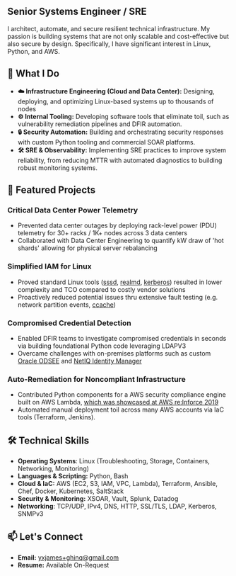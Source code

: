 ## Senior Systems Engineer / SRE

I architect, automate, and secure resilient technical infrastructure. My passion is building systems that are not only scalable and cost-effective but also secure by design. Specifically, I have significant interest in Linux, Python, and AWS.

## 🚀 What I Do

- **☁️ Infrastructure Engineering (Cloud and Data Center):** Designing, deploying, and optimizing Linux-based systems up to thousands of nodes
- **⚙️ Internal Tooling:** Developing software tools that eliminate toil, such as vulnerability remediation pipelines and DFIR automation.
- **🔒 Security Automation:** Building and orchestrating security responses with custom Python tooling and commercial SOAR platforms.
- **🛠️ SRE & Observability:** Implementing SRE practices to improve system reliability, from reducing MTTR with automated diagnostics to building robust monitoring systems.

## 💼 Featured Projects

### Critical Data Center Power Telemetry

- Prevented data center outages by deploying rack-level power (PDU) telemetry for 30+ racks / 1K+ nodes across 3 data centers
- Collaborated with Data Center Engineering to quantify kW draw of 'hot shards' allowing for physical server rebalancing

### Simplified IAM for Linux

- Proved standard Linux tools ([sssd](https://sssd.io/), [realmd](https://www.freedesktop.org/software/realmd/), [kerberos](https://web.mit.edu/kerberos/)) resulted in lower complexity and TCO compared to costly vendor solutions
- Proactively reduced potential issues thru extensive fault testing (e.g. network partition events, [ccache](https://web.mit.edu/kerberos/krb5-1.12/doc/basic/ccache_def.html))

### Compromised Credential Detection

- Enabled DFIR teams to investigate compromised credentials in seconds via building foundational Python code leveraging LDAPV3
- Overcame challenges with on-premises platforms such as custom [Oracle ODSEE](https://www.oracle.com/security/identity-management/technologies/directory-server-enterprise-edition/) and [NetIQ Identity Manager](https://www.netiq.com/documentation/identity-manager/)

### Auto-Remediation for Noncompliant Infrastructure

- Contributed Python components for a AWS security compliance engine built on AWS Lambda, [which was showcased at AWS re:Inforce 2019](https://www.youtube.com/watch?v=P4jxJJYiVY0)
- Automated manual deployment toil across many AWS accounts via IaC tools (Terraform, Jenkins).

## 🛠️ Technical Skills

- **Operating Systems**: Linux (Troubleshooting, Storage, Containers, Networking, Monitoring)
- **Languages & Scripting:** Python, Bash
- **Cloud & IaC:** AWS (EC2, S3, IAM, VPC, Lambda), Terraform, Ansible, Chef, Docker, Kubernetes, SaltStack
- **Security & Monitoring:** XSOAR, Vault, Splunk, Datadog
- **Networking**: TCP/UDP, IPv4, DNS, HTTP, SSL/TLS, LDAP, Kerberos, SNMPv3

## 📫 Let's Connect

- **Email:** [yxjames+ghinq@gmail.com](mailto:yxjames+ghinq@gmail.com)
- **Resume:** Available On-Request

